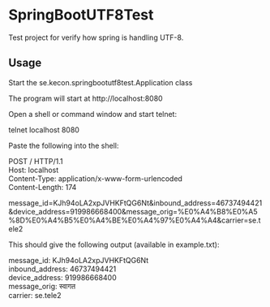 # SpringBootUTF8Test
Test project for verify how spring is handling UTF-8.

## Usage
Start the se.kecon.springbootutf8test.Application class

The program will start at http://localhost:8080

Open a shell or command window and start telnet:

telnet localhost 8080  


Paste the following into the shell:

POST / HTTP/1.1  
Host: localhost  
Content-Type: application/x-www-form-urlencoded  
Content-Length: 174  
  
message_id=KJh94oLA2xpJVHKFtQG6Nt&inbound_address=46737494421&device_address=919986668400&message_orig=%E0%A4%B8%E0%A5%8D%E0%A4%B5%E0%A4%BE%E0%A4%97%E0%A4%A4&carrier=se.tele2


This should give the following output (available in example.txt):  


message_id: KJh94oLA2xpJVHKFtQG6Nt  
inbound_address: 46737494421  
device_address: 919986668400  
message_orig: स्वागत  
carrier: se.tele2  

